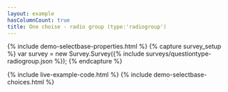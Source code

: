 ```yaml
---
layout: example
hasColumnCount: true
title: One choise - radio group (type:'radiogroup')
---
```

{% include demo-selectbase-properties.html %}
{% capture survey_setup %}
var survey = new Survey.Survey({% include surveys/questiontype-radiogroup.json %});
{% endcapture %}

{% include live-example-code.html %}
{% include demo-selectbase-choices.html %}